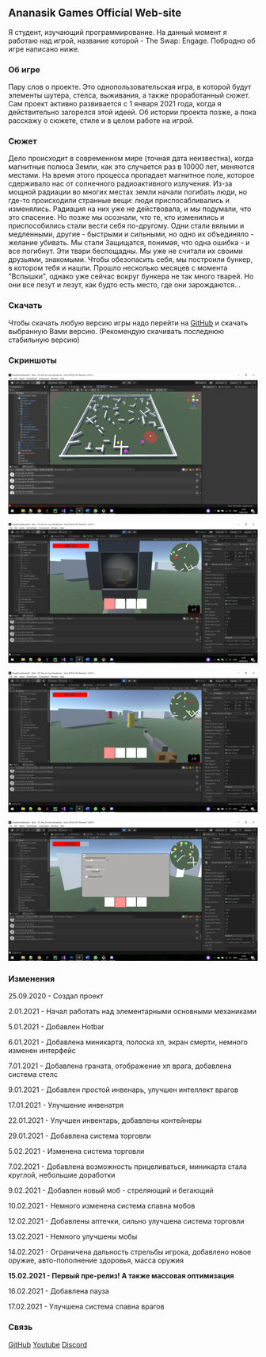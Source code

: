 ## Ananasik Games Official Web-site

Я студент, изучающий программирование. На данный момент я работаю над игрой, название которой - The Swap: Engage. Побродно об игре написано ниже.

### Об игре

Пару слов о проекте. Это однопользовательская игра, в которой будут элементы шутера, стелса, выживания, а также проработанный сюжет. Сам проект активно развивается с 1 января 2021 года, когда я действительно загорелся этой идеей. Об истории проекта позже, а пока расскажу о сюжете, стиле и в целом работе на игрой.

### Сюжет

Дело происходит в современном мире (точная дата неизвестна), когда магнитные полюса Земли, как это случается раз в 10000 лет, меняются местами. На время этого процесса
пропадает магнитное поле, которое сдерживало нас от солнечного радиоактивного излучения. Из-за мощной радиации во многих местах земли начали погибать люди, но где-то 
происходили странные вещи: люди приспосабливались и изменялись. Радиация на них уже не действовала, и мы подумали, что это спасение. Но позже мы осознали, что те, кто
изменились и приспособились стали вести себя по-другому. Одни стали вялыми и медленными, другие - быстрыми и сильными, но одно их объединяло - желание убивать. Мы стали
Защищатся, понимая, что одна ошибка - и все погибнут. Эти твари беспощадны. Мы уже не считали их своими друзьями, знакомыми. Чтобы обезопасить себя, мы построили бункер,
в котором тебя и нашли. Прошло несколько месяцев с момента "Вспышки", однако уже сейчас вокруг бункера не так много тварей. Но они все лезут и лезут, как будто есть место,
где они зарождаются...

### Скачать

Чтобы скачать любую версию игры надо перейти на [GitHub](https://github.com/olegeer/The_Swap_Engage/releases) и скачать выбранную Вами версию. (Рекомендую скачивать последнюю
стабильную версию)

### Скриншоты

![Screenshot](/Images/ScreenShot1.png)

![Screenshot](/Images/ScreenShot3.png)

![Screenshot](/Images/ScreenShot4.png)

![Screenshot](/Images/ScreenShot5.png)

### Изменения

25.09.2020 - Создал проект

2.01.2021 - Начал работать над элементарными основными механиками

5.01.2021 - Добавлен Hotbar

6.01.2021 - Добавлена миникарта, полоска хп, экран смерти, немного изменен интерфейс

7.01.2021 - Добавлена граната, отображение хп врага, добавлена система стелс

9.01.2021 - Добавлен простой инвенарь, улучшен интеллект врагов

17.01.2021 - Улучшение инвенатря

22.01.2021 - Улучшен инвентарь, добавлены контейнеры

29.01.2021 - Добавлена система торговли

5.02.2021 - Изменена система торговли

7.02.2021 - Добавлена возможность прицеливаться, миникарта стала круглой, небольшие доработки

9.02.2021 - Добавлен новый моб - стреляющий и бегающий

10.02.2021 - Немного изменена система спавна мобов

12.02.2021 - Добавлены аптечки, сильно улучшена система торговли

13.02.2021 - Немного улучшены мобы

14.02.2021 - Ограничена дальность стрельбы игрока, добавлено новое оружие, авто-пополнение здоровья, масса оружия

**15.02.2021 - Первый пре-релиз! А также массовая оптимизация**

16.02.2021 - Добавлена пауза

17.02.2021 - Улучшена система спавна врагов

### Связь

[GitHub](https://github.com/olegeer/The_Swap_Engage) 
[Youtube](https://www.youtube.com/channel/UCeZG4B_HLpamjCuPPUj3gzA)
[Discord](Ananasik#5568)
